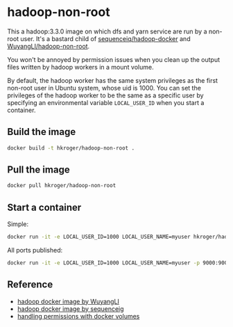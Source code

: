 # hadoop-non-root
This a hadoop:3.3.0 image on which dfs and yarn service are run by a non-root user. It's a bastard child of [sequenceiq/hadoop-docker](https://github.com/sequenceiq/hadoop-docker) and [WuyangLI/hadoop-non-root](https://github.com/WuyangLI/hadoop-non-root).

You won't be annoyed by permission issues when you clean up the output files written by hadoop workers in a mount volume.

By default, the hadoop worker has the same system privileges as the first non-root user in Ubuntu system, whose uid is 1000. You can set the privileges of the hadoop worker to be the same as a specific user by specifying an environmental variable `LOCAL_USER_ID` when you start a container.

## Build the image
```bash
docker build -t hkroger/hadoop-non-root .
```

## Pull the image
```bash
docker pull hkroger/hadoop-non-root
```

## Start a container

Simple:

```bash
docker run -it -e LOCAL_USER_ID=1000 LOCAL_USER_NAME=myuser hkroger/hadoop-non-root -bash
```

All ports published:

```bash
docker run -it -e LOCAL_USER_ID=1000 LOCAL_USER_NAME=myuser -p 9000:9000 -p 50010:50010 -p 50020:50020 -p 50070:50070 -p 50075:50075 -p 50090:50090 -p 8020:8020 hkroger/hadoop-non-root -bash
```

## Reference
* [hadoop docker image by WuyangLI](https://github.com/WuyangLI/hadoop-non-root)
* [hadoop docker image by sequenceig](https://github.com/sequenceiq/hadoop-docker)
* [handling permissions with docker volumes](https://denibertovic.com/posts/handling-permissions-with-docker-volumes/)
